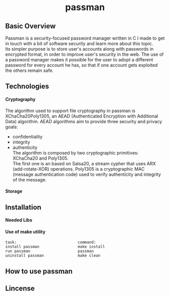 <!-- maybe here should be put a logo -->

<h1 align="center">passman</h1>

<!-- maybe here should be put a logo -->

<!-- links and badges here -->

## Basic Overview

Passman is a security-focused password manager written in C I made to get in touch with  a bit of
software security and learn more about this topic.  
Its simpler purpose is to store user's accounts along with passwords in encrypted format, in order
to improve user's security in the web. The use of a password manager makes it possible for the user
to adopt a different password for every account he has, so that if one account gets exploited the
others remain safe.

## Technologies

#### Cryptography

The algorithm used to support file cryptography in passman is XChaCha20Poly1305, an AEAD 
(Authenticated Encryption with Additional Data) algorithm. AEAD algorithms aim to provide three 
security and privacy goals:  
- confidentiality  
- integrity  
- authenticity    
The algorithm is composed by two cryptographic primitives: XChaCha20 and Poly1305.  
The first one is an based on Salsa20, a stream cypher that uses ARX (add-rotate-XOR) operations.
Poly1305 is a cryptographic MAC (message authentication code) used to verify authenticity and
integrity of the message. 

#### Storage

## Installation

#### Needed Libs

#### Use of make utility

```
task:                           command:
install passman                 make install
run passman                     passman
uninstall passman               make clean
```

## How to use passman

## Lincense